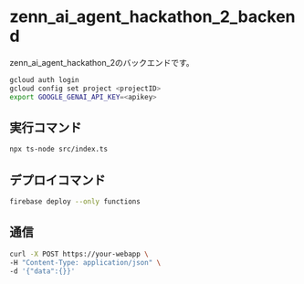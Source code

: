 # zenn_ai_agent_hackathon_2_backend
zenn_ai_agent_hackathon_2のバックエンドです。

```bash
gcloud auth login
gcloud config set project <projectID>
export GOOGLE_GENAI_API_KEY=<apikey>
```

## 実行コマンド

```bash
npx ts-node src/index.ts
```

## デプロイコマンド

```bash
firebase deploy --only functions
```

## 通信

```bash
curl -X POST https://your-webapp \
-H "Content-Type: application/json" \
-d '{"data":{}}'
```
